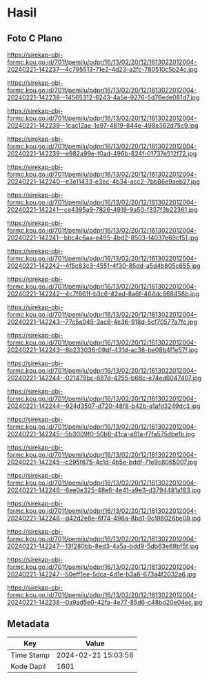 # Hasil

## Foto C Plano

https://sirekap-obj-formc.kpu.go.id/701f/pemilu/pdpr/16/13/02/20/12/1613022012004-20240221-142237--4c795513-71e2-4d23-a2fc-780510c5b24c.jpg

https://sirekap-obj-formc.kpu.go.id/701f/pemilu/pdpr/16/13/02/20/12/1613022012004-20240221-142238--14565312-6243-4a5e-9276-5d76ede081d7.jpg

https://sirekap-obj-formc.kpu.go.id/701f/pemilu/pdpr/16/13/02/20/12/1613022012004-20240221-142239--1cac12ae-1e97-4819-844e-498e362d75c9.jpg

https://sirekap-obj-formc.kpu.go.id/701f/pemilu/pdpr/16/13/02/20/12/1613022012004-20240221-142239--e982a99e-f0ad-496b-824f-01737e512f72.jpg

https://sirekap-obj-formc.kpu.go.id/701f/pemilu/pdpr/16/13/02/20/12/1613022012004-20240221-142240--e3e11433-e3ec-4b34-acc2-7bb86e9aeb27.jpg

https://sirekap-obj-formc.kpu.go.id/701f/pemilu/pdpr/16/13/02/20/12/1613022012004-20240221-142241--ce4395a9-7826-4919-9a50-f337f3b22361.jpg

https://sirekap-obj-formc.kpu.go.id/701f/pemilu/pdpr/16/13/02/20/12/1613022012004-20240221-142241--bbc4c6aa-e495-4bd2-8503-f4037e69cf51.jpg

https://sirekap-obj-formc.kpu.go.id/701f/pemilu/pdpr/16/13/02/20/12/1613022012004-20240221-142242--4f5c83c3-4551-4f30-85dd-a5d4b805c655.jpg

https://sirekap-obj-formc.kpu.go.id/701f/pemilu/pdpr/16/13/02/20/12/1613022012004-20240221-142242--4c7f861f-b3c6-42ed-8a6f-464dc668458b.jpg

https://sirekap-obj-formc.kpu.go.id/701f/pemilu/pdpr/16/13/02/20/12/1613022012004-20240221-142243--77c5a045-3ac8-4e36-918d-5cf70577a7fc.jpg

https://sirekap-obj-formc.kpu.go.id/701f/pemilu/pdpr/16/13/02/20/12/1613022012004-20240221-142243--8b233036-09df-431d-ac38-be08b4f1e57f.jpg

https://sirekap-obj-formc.kpu.go.id/701f/pemilu/pdpr/16/13/02/20/12/1613022012004-20240221-142244--021479bc-687d-4255-b68c-e74ed6047407.jpg

https://sirekap-obj-formc.kpu.go.id/701f/pemilu/pdpr/16/13/02/20/12/1613022012004-20240221-142244--924d3507-d720-48f8-b42b-a1afd3249dc3.jpg

https://sirekap-obj-formc.kpu.go.id/701f/pemilu/pdpr/16/13/02/20/12/1613022012004-20240221-142245--5b3009f0-50b6-41ca-a81a-f7fa575dbe1b.jpg

https://sirekap-obj-formc.kpu.go.id/701f/pemilu/pdpr/16/13/02/20/12/1613022012004-20240221-142245--c295f675-4c1d-4b5e-bddf-71e9c8065007.jpg

https://sirekap-obj-formc.kpu.go.id/701f/pemilu/pdpr/16/13/02/20/12/1613022012004-20240221-142246--6ee0e325-48e6-4e41-a9e3-d3794481a183.jpg

https://sirekap-obj-formc.kpu.go.id/701f/pemilu/pdpr/16/13/02/20/12/1613022012004-20240221-142246--d42d2e8e-6f74-498a-8bd1-9c198026be09.jpg

https://sirekap-obj-formc.kpu.go.id/701f/pemilu/pdpr/16/13/02/20/12/1613022012004-20240221-142247--13f280bb-8ed3-4a5a-bdd9-5db63e69bf5f.jpg

https://sirekap-obj-formc.kpu.go.id/701f/pemilu/pdpr/16/13/02/20/12/1613022012004-20240221-142247--50eff1ee-5dca-4d1e-b3a8-673a4f2032a6.jpg

https://sirekap-obj-formc.kpu.go.id/701f/pemilu/pdpr/16/13/02/20/12/1613022012004-20240221-142238--0a9ad5e0-42fa-4e77-85d6-c48bd20e04ec.jpg


## Metadata

| Key        | Value               |
| ---------- | ------------------- |
| Time Stamp | 2024-02-21 15:03:56 |
| Kode Dapil | 1601                |



